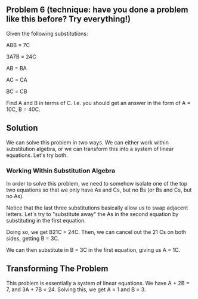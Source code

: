 ## Problem 6 (technique: have you done a problem like this before? Try everything!)
Given the following substitutions:

  ABB = 7C
  
  3A7B = 24C
  
  AB = BA
  
  AC = CA
  
  BC = CB
  

Find A and B in terms of C. I.e. you should get an answer in the form of A = 10C, B = 40C. 

## Solution
We can solve this problem in two ways. We can either work within substitution algebra, or we can transform this into a system of linear equations. Let's try both. 

### Working Within Substitution Algebra
In order to solve this problem, we need to somehow isolate one of the top two equations so that we only have As and Cs, but no Bs (or Bs and Cs, but no As). 

Notice that the last three substitutions basically allow us to swap adjacent letters. Let's try to "substitute away" the As in the second equation by substituting in the first equation. 

Doing so, we get B21C = 24C. Then, we can cancel out the 21 Cs on both sides, getting B = 3C. 

We can then substitute in B = 3C in the first equation, giving us A = 1C. 

## Transforming The Problem
This problem is essentially a system of linear equations. We have A + 2B = 7, and 3A + 7B = 24. Solving this, we get A = 1 and B = 3. 
